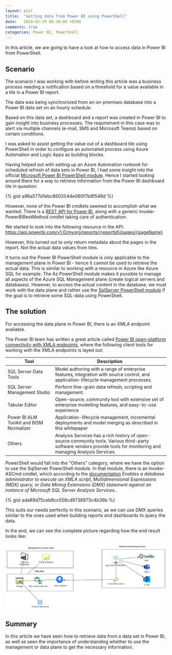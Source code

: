 ```yaml
---
layout: post
title:  "Getting data from Power BI using PowerShell"
date:   2020-02-29 08:30:00 +0200
comments: true
categories: Power BI, PowerShell
---
```


In this article, we are going to have a look at how to access data in Power BI from PowerShell.

## Scenario

The scenario I was working with before writing this article was a business process needing a notification based on a threshold for a value available in a tile in a Power BI report.

The data was being synchronized from an on-premises database into a Power BI data set on an hourly schedule.

Based on this data set, a dashboard and a report was created in Power BI to gain insight into business processes. The requirement in this case was to alert via multiple channels (e-mail, SMS and Microsoft Teams) based on certain conditions.

I was asked to assist getting the value out of a dashboard tile using PowerShell in order to configure an automated process using Azure Automation and Logic Apps as building blocks.

Having helped out with setting up an Azure Automation runbook for scheduled refresh of data sets in Power BI, I had some insight into the official [Microsoft Power BI PowerShell module](https://docs.microsoft.com/en-us/powershell/power-bi/overview?view=powerbi-ps). Hence I started looking around there for a way to retrieve information from the Power BI dashboard tile in question:

{% gist a96a577d1ebc8602044e060f7b8f548d %}

However, none of the Power BI cmdlets seemed to accomplish what we wanted.
There is a [REST API for Power BI](https://docs.microsoft.com/en-us/rest/api/power-bi/), along with a generic Invoke-PowerBIRestMethod cmdlet taking care of authentication.

We started to look into the following resource in the API:
https://api.powerbi.com/v1.0/myorg/reports/{reportId}/pages/{pageName}

However, this turned out to only return metadata about the pages in the report. Not the actual data values from tiles.

It turns out the Power BI PowerShell module is only applicable to the management plane in Power BI - hence it cannot be used to retrieve the actual data. This is similar to working with a resource in Azure like Azure SQL for example: The Az PowerShell module makes it possible to manage all aspects of the Azure SQL Management plane (create logical servers and databases). However, to access the actual content in the database, we must work with the data plane and rather use the [SqlServer PowerShell module](https://docs.microsoft.com/en-us/sql/powershell/sql-server-powershell?view=sql-server-ver15) if the goal is to retrieve some SQL-data using PowerShell.

## The solution

For accessing the data plane in Power BI, there is an XMLA endpoint available.

The Power BI team has written a great article called [Power BI open-platform connectivity with XMLA endpoints](https://powerbi.microsoft.com/en-us/blog/power-bi-open-platform-connectivity-with-xmla-endpoints-public-preview/), where the following client tools for working with the XMLA endpoints is layed out:

| Tool                                       | Description                                                                                                                                                            |
|--------------------------------------------|------------------------------------------------------------------------------------------------------------------------------------------------------------------------|
| SQL Server Data Tools                      | Model authoring with a range of enterprise features, integration with source control, and application-lifecycle management processes.                                  |
| SQL Server Management Studio               | Perform fine-grain data refresh, scripting and management.                                                                                                             |
| Tabular Editor                             | Open-source, community tool with extensive set of enterprise modelling features, and easy-to-use experience                                                            |
| Power BI  ALM Toolkit and  BISM Normalizer | Application-lifecycle management, incremental deployments and model merging as described in this whitepaper                                                            |
| Others                                     | Analysis Services has a rich history of open-source community tools. Various third-party software vendors provide tools for monitoring and managing Analysis Services. |

PowerShell would fall into the "Others" category, where we have the option to use the SqlServer PowerShell module. In that module, there is an Invoke-ASCmd cmdlet, which according to the [documentation](https://docs.microsoft.com/en-us/powershell/module/sqlserver/invoke-ascmd?view=sqlserver-ps) *Enables a database administrator to execute an XMLA script, Multidimensional Expressions (MDX) query, or Data Mining Extensions (DMX) statement against an instance of Microsoft SQL Server Analysis Services.*.




{% gist ada89d75ceb8cc558cd9738873c4b36b %}

This suits our needs perfectly in this scenario, as we can use DMX queries similar to the ones used when building reports and dashboards to query the data.

In the end, we can see the complete picture regarding how the end result looks like:

![alt](/images/20200229_PowerBI_Scenario.png)





## Summary

In this article we have seen how to retrieve data from a data set in Power BI, as well as seen the importance of understanding whether to use the management or data plane to get the necessary information.
